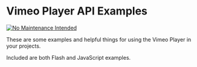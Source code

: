 # Vimeo Player API Examples

[![No Maintenance Intended](http://unmaintained.tech/badge.svg)](http://unmaintained.tech/)

These are some examples and helpful things for using the Vimeo Player in your projects.

Included are both Flash and JavaScript examples.
